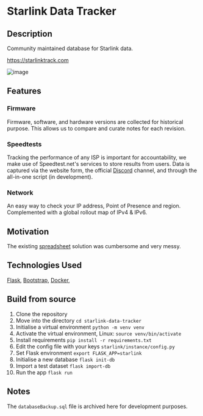 # Starlink Data Tracker
## Description
Community maintained database for Starlink data.

https://starlinktrack.com

![image](https://user-images.githubusercontent.com/60691199/206889964-3fc4651e-7e67-41b7-b845-299589c6a2e3.png)


## Features
### Firmware
Firmware, software, and hardware versions are collected for historical purpose. This allows us to compare and curate notes for each revision.

### Speedtests
Tracking the performance of any ISP is important for accountability, we make use of Speedtest.net's services to store results from users. Data is captured via the website form, the official [Discord](https://discord.gg/Rr2u4ystEe) channel, and through the all-in-one script (in development).

### Network
An easy way to check your IP address, Point of Presence and region. Complemented with a global rollout map of IPv4 & IPv6.

## Motivation
The existing [spreadsheet](https://docs.google.com/spreadsheets/d/1nsdLZ34VVX1qNVlDlAErzLov-fb_ZWgpYAQJWp_W8ic) solution was cumbersome and very messy.


## Technologies Used
[Flask](https://flask.palletsprojects.com),
[Bootstrap](https://getbootstrap.com),
[Docker](https://www.docker.com),


## Build from source
1. Clone the repository
2. Move into the directory `cd starlink-data-tracker`
3. Initialise a virtual environment `python -m venv venv`
4. Activate the virtual environment, Linux: `source venv/bin/activate`
5. Install requirements `pip install -r requirements.txt`
6. Edit the config file with your keys `starlink/instance/config.py`
7. Set Flask environment `export FLASK_APP=starlink`
8. Initialise a new database `flask init-db`
9. Import a test dataset `flask import-db`
10. Run the app `flask run`

## Notes
The `databaseBackup.sql` file is archived here for development purposes.
